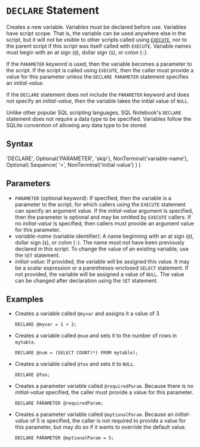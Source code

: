 # `DECLARE` Statement

Creates a new variable. Variables must be declared before use. Variables have script scope. That is, the variable can be used anywhere else in the script, but it will not be visible to other scripts called using [`EXECUTE`](execute_statement.html), nor to the parent script if this script was itself called with `EXECUTE`. Variable names must begin with an at sign (`@`), dollar sign (`$`), or colon (`:`).

If the `PARAMETER` keyword is used, then the variable becomes a parameter to the script. If the script is called using `EXECUTE`, then the caller must provide a value for this parameter unless the `DECLARE PARAMETER` statement specifies an *initial-value*.

If the `DECLARE` statement does not include the `PARAMETER` keyword and does not specify an *initial-value*, then the variable takes the initial value of `NULL`.

Unlike other popular SQL scripting languages, SQL Notebook's `DECLARE` statement does not require a data type to be specified. Variables follow the SQLite convention of allowing any data type to be stored.

## Syntax

<railroad-diagram>
'DECLARE',
Optional('PARAMETER', 'skip'),
NonTerminal('variable-name'),
Optional(
    Sequence(
        '=',
        NonTerminal('initial-value')
    )
)
</railroad-diagram>

## Parameters

- `PARAMETER` (optional keyword): If specified, then the variable is a parameter to the script, for which callers using the `EXECUTE` statement can specify an argument value. If the *initial-value* argument is specified, then the parameter is optional and may be omitted by `EXECUTE` callers. If no *initial-value* is specified, then callers must provide an argument value for this parameter.
- *variable-name* (variable identifier): A name beginning with an at sign (`@`), dollar sign (`$`), or colon (`:`). The name must not have been previously declared in this script. To change the value of an existing variable, use the `SET` statement.
- *initial-value*: If provided, the variable will be assigned this value. It may be a scalar expression or a parentheses-enclosed `SELECT` statement. If not provided, the variable will be assigned a value of `NULL`. The value can be changed after declaration using the `SET` statement.

## Examples

- Creates a variable called `@myvar` and assigns it a value of 3.

    ```
    DECLARE @myvar = 1 + 2;
    ```

- Creates a variable called `@num` and sets it to the number of rows in `mytable`.

    ```
    DECLARE @num = (SELECT COUNT(*) FROM mytable);
    ```

- Creates a variable called `@foo` and sets it to `NULL`.

    ```
    DECLARE @foo;
    ```

- Creates a parameter variable called `@requiredParam`. Because there is no *initial-value* specified, the caller must provide a value for this parameter.

    ```
    DECLARE PARAMETER @requiredParam;
    ```

- Creates a parameter variable called `@optionalParam`. Because an *initial-value* of 5 is specified, the caller is not required to provide a value for this parameter, but may do so if it wants to override the default value.

    ```
    DECLARE PARAMETER @optionalParam = 5;
    ```

